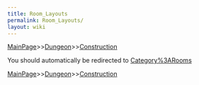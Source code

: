 ```yaml
---
title: Room_Layouts
permalink: Room_Layouts/
layout: wiki
---
```


[MainPage](/keeperrl_wiki/ "wikilink")>>[Dungeon](/keeperrl_wiki/Dungeon "wikilink")>>[Construction](/keeperrl_wiki/Construction "wikilink")

You should automatically be redirected to [Category%3ARooms](/keeperrl_wiki/Category%3ARooms/)

[MainPage](/keeperrl_wiki/ "wikilink")>>[Dungeon](/keeperrl_wiki/Dungeon "wikilink")>>[Construction](/keeperrl_wiki/Construction "wikilink")

